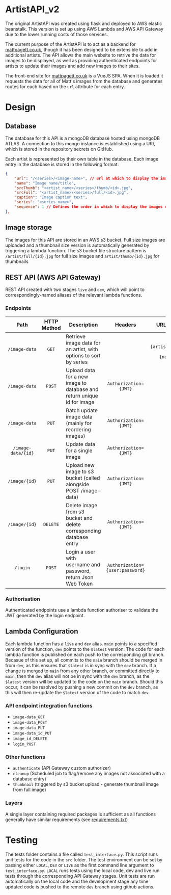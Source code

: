 # ArtistAPI_v2
The original ArtistAPI was created using flask and deployed to AWS elastic beanstalk. This version 
is set up using AWS Lambda and AWS API Gateway due to the lower running costs of those services.

The current purpose of the ArtistAPI is to act as a backend for 
[mattpagett.co.uk](https://www.mattpagett.co.uk), though it has been designed to be extensible to
add in additional artists. The API allows the main website to retrive the data for images to be 
displayed, as well as providing authenticated endpoints for artists to update their images and add 
new images to their sites.

The front-end site for [mattpagett.co.uk](https://www.mattpagett.co.uk) is a VueJS SPA. When it is 
loaded it requests the data for all of Matt's images from the database and generates routes for each
based on the `url` attribute for each entry.

# Design

## Database
The database for this API is a mongoDB database hosted using mongoDB ATLAS. A connection to this 
mongo instance is established using a URI, which is stored in the repository secrets on GitHub.

Each artist is represented by their own table in the database. Each image entry in the database is 
stored in the following format:
```json
{
    "url": "/<series>/<image-name>", // url at which to display the image on the front end website
    "name": "Image name/title",
    "srcThumb": "<artist_name>/<series>/thumb/<id>.jpg",
    "srcFull": "<artist_name>/<series>/full/<id>.jpg",
    "caption": "Image caption text",
    "series": "<series_name>",
    "sequence": 1 // Defines the order in which to display the images on the front end site
},
```

## Image storage
The images for this API are stored in an AWS s3 bucket. Full size images are uploaded and a 
thumbnail size version is automatically generated by triggering a lambda function. The s3 bucket 
file structure pattern is `/artist/full/{id}.jpg` for full size images and `artist/thumb/{id}.jpg`
for thumbnails

## REST API (AWS API Gateway)
REST API created with two stages `live` and `dev`, which will point to correspondingly-named aliases
of the relevant lambda functions.

### Endpoints
|       Path       | HTTP Method | Description                                                            |            Headers            |                   URL Parameters                   |  Integration |
|:----------------:|:-----------:|------------------------------------------------------------------------|:-----------------------------:|:--------------------------------------------------:|:------------:|
|    `/image-data`   |     `GET`     | Retrieve image data for an artist, with options to sort by series      |                               | `artist={artist_identifier}, sort-by={none\|series}` | Lambda proxy |
|    `/image-data`   |     `POST`    | Upload data for a new image to database and return unique id for image |      `Authorization={JWT}`      |                                                    | Lambda proxy |
|    `/image-data`   |     `PUT`     | Batch update image data (mainly for reordering images)                 |      `Authorization={JWT}`      |                                                    | Lambda proxy |
| `/image-data/{id}` |     `PUT`     | Update data for a single image                                         |      `Authorization={JWT}`      |                                                    | Lambda proxy |
|    `/image/{id}`   |     `PUT`     | Upload new image to s3 bucket (called alongside POST /image-data)      |      `Authorization={JWT}`      |                                                    |   s3 bucket  |
|    `/image/{id}`   |    `DELETE`   | Delete image from s3 bucket and delete corresponding database entry   |      `Authorization={JWT}`      |                                                    | Lambda proxy |
|      `/login`      |     `POST`    | Login a user with username and password, return Json Web Token         | `Authorization={user:password}` |                                                    | Lambda proxy |

### Authorisation
Authenticated endpoints use a lambda function authoriser to validate the JWT generated by the 
login endpoint.

## Lambda Configuration
Each lambda function has a `live` and `dev` alias. `main` points to a specified version of the 
function, `dev` points to the `$latest` version. The code for each lambda function is published on 
each push to the corresponding git branch. Becasue of this set up, all commits to the `main` branch 
should be merged in from `dev`, as this ensures that `$latest` is in sync with the `dev` branch. 
If a change is merged to `main` from any other branch, or committed directly to `main`, then the 
`dev` alias will not be in sync with the `dev` branch, as the `$latest` version will be updated to 
the code on the `main` branch. Should this occur, it can be resolved by pushing a new commit on the 
`dev` branch, as this will then re-update the `$latest` version of the code to match `dev`.

### API endpoint integration functions
 - `image-data_GET`
 - `image-data_POST`
 - `image-data_PUT`
 - `image-data_id_PUT`
 - `image_id_DELETE`
 - `login_POST`

### Other functions
 - `authenticate` (API Gateway custom authorizer)
 - `cleanup` (Scheduled job to flag/remove any images not associated with a database entry)
 - `thumbnail` (triggered by s3 bucket upload - generate thumbnail image from full image)

### Layers
A single layer containing required packages is sufficient as all functions generally have 
similar requirements (see [requirements.txt](./requirements.txt))



# Testing
The tests folder contains a file called `test_interface.py`. This script runs unit tests 
for the code in the `src` folder. The test environment can be set by passing either
`LOCAL`, `DEV` or `LIVE` as the first command line argument to `test_interface.py`.
`LOCAL` runs tests using the local code, dev and live run tests through the corresponding 
API Gateway stages. Unit tests are run automatically on the local code and the development 
stage any time updated code is pushed to the remote `dev` branch using github actions.